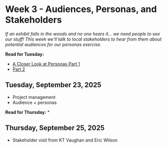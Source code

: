 # Week 3 - Audiences, Personas, and Stakeholders 

*If an exhibit falls in the woods and no one hears it... we need people to see our stuff! This week we'll talk to local stakeholders to hear from them about potential audiences for our personas exercise.* 

**Read for Tuesday:**
* [A Closer Look at Personas Part 1](https://www.smashingmagazine.com/2014/08/a-closer-look-at-personas-part-1/)
* [Part 2](https://www.smashingmagazine.com/2014/08/a-closer-look-at-personas-part-2/)

## Tuesday, September 23, 2025

* Project management 
* Audience + personas


**Read for Thursday:** 
* 

## Thursday, September 25, 2025

* Stakeholder visit from KT Vaughan and Eric Wilson	
